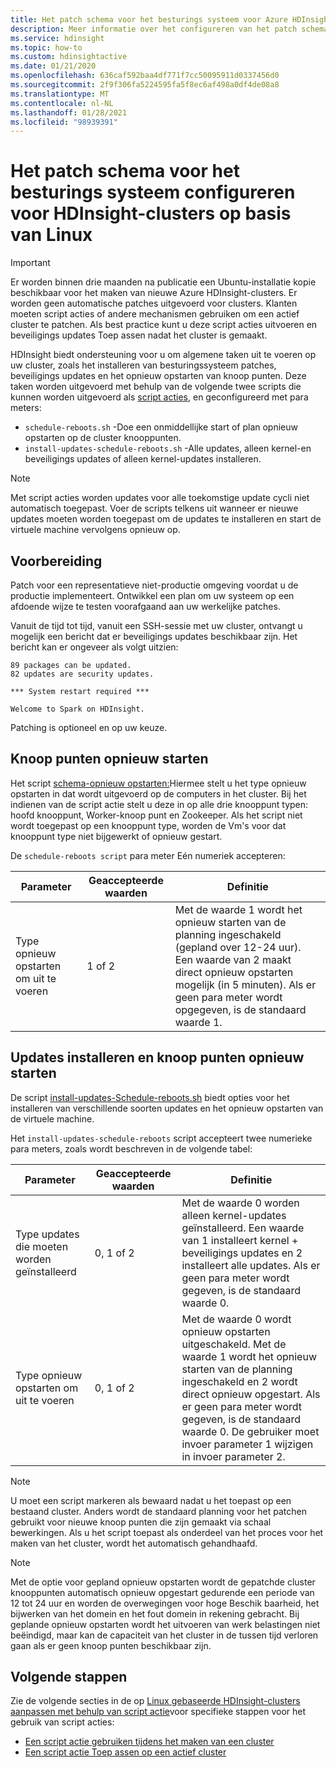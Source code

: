 ```yaml
---
title: Het patch schema voor het besturings systeem voor Azure HDInsight-clusters configureren
description: Meer informatie over het configureren van het patch schema voor het besturings systeem voor HDInsight-clusters op basis van Linux.
ms.service: hdinsight
ms.topic: how-to
ms.custom: hdinsightactive
ms.date: 01/21/2020
ms.openlocfilehash: 636caf592baa4df771f7cc50095911d0337456d0
ms.sourcegitcommit: 2f9f306fa5224595fa5f8ec6af498a0df4de08a8
ms.translationtype: MT
ms.contentlocale: nl-NL
ms.lasthandoff: 01/28/2021
ms.locfileid: "98939391"
---
```

# <a name="configure-the-os-patching-schedule-for-linux-based-hdinsight-clusters"></a>Het patch schema voor het besturings systeem configureren voor HDInsight-clusters op basis van Linux

> [!IMPORTANT]
> Er worden binnen drie maanden na publicatie een Ubuntu-installatie kopie beschikbaar voor het maken van nieuwe Azure HDInsight-clusters. Er worden geen automatische patches uitgevoerd voor clusters. Klanten moeten script acties of andere mechanismen gebruiken om een actief cluster te patchen. Als best practice kunt u deze script acties uitvoeren en beveiligings updates Toep assen nadat het cluster is gemaakt.

HDInsight biedt ondersteuning voor u om algemene taken uit te voeren op uw cluster, zoals het installeren van besturingssysteem patches, beveiligings updates en het opnieuw opstarten van knoop punten. Deze taken worden uitgevoerd met behulp van de volgende twee scripts die kunnen worden uitgevoerd als [script acties](hdinsight-hadoop-customize-cluster-linux.md), en geconfigureerd met para meters:

- `schedule-reboots.sh` -Doe een onmiddellijke start of plan opnieuw opstarten op de cluster knooppunten.
- `install-updates-schedule-reboots.sh` -Alle updates, alleen kernel-en beveiligings updates of alleen kernel-updates installeren.

> [!NOTE]  
> Met script acties worden updates voor alle toekomstige update cycli niet automatisch toegepast. Voer de scripts telkens uit wanneer er nieuwe updates moeten worden toegepast om de updates te installeren en start de virtuele machine vervolgens opnieuw op.

## <a name="preparation"></a>Voorbereiding

Patch voor een representatieve niet-productie omgeving voordat u de productie implementeert. Ontwikkel een plan om uw systeem op een afdoende wijze te testen voorafgaand aan uw werkelijke patches.

Vanuit de tijd tot tijd, vanuit een SSH-sessie met uw cluster, ontvangt u mogelijk een bericht dat er beveiligings updates beschikbaar zijn. Het bericht kan er ongeveer als volgt uitzien:

```
89 packages can be updated.
82 updates are security updates.

*** System restart required ***

Welcome to Spark on HDInsight.

```

Patching is optioneel en op uw keuze.

## <a name="restart-nodes"></a>Knoop punten opnieuw starten
  
Het script [schema-opnieuw opstarten:](https://hdiconfigactions.blob.core.windows.net/linuxospatchingrebootconfigv02/schedule-reboots.sh)Hiermee stelt u het type opnieuw opstarten in dat wordt uitgevoerd op de computers in het cluster. Bij het indienen van de script actie stelt u deze in op alle drie knooppunt typen: hoofd knooppunt, Worker-knoop punt en Zookeeper. Als het script niet wordt toegepast op een knooppunt type, worden de Vm's voor dat knooppunt type niet bijgewerkt of opnieuw gestart.

De `schedule-reboots script` para meter Eén numeriek accepteren:

| Parameter | Geaccepteerde waarden | Definitie |
| --- | --- | --- |
| Type opnieuw opstarten om uit te voeren | 1 of 2 | Met de waarde 1 wordt het opnieuw starten van de planning ingeschakeld (gepland over 12-24 uur). Een waarde van 2 maakt direct opnieuw opstarten mogelijk (in 5 minuten). Als er geen para meter wordt opgegeven, is de standaard waarde 1. |  

## <a name="install-updates-and-restart-nodes"></a>Updates installeren en knoop punten opnieuw starten

De script [install-updates-Schedule-reboots.sh](https://hdiconfigactions.blob.core.windows.net/linuxospatchingrebootconfigv02/install-updates-schedule-reboots.sh) biedt opties voor het installeren van verschillende soorten updates en het opnieuw opstarten van de virtuele machine.

Het `install-updates-schedule-reboots` script accepteert twee numerieke para meters, zoals wordt beschreven in de volgende tabel:

| Parameter | Geaccepteerde waarden | Definitie |
| --- | --- | --- |
| Type updates die moeten worden geïnstalleerd | 0, 1 of 2 | Met de waarde 0 worden alleen kernel-updates geïnstalleerd. Een waarde van 1 installeert kernel + beveiligings updates en 2 installeert alle updates. Als er geen para meter wordt gegeven, is de standaard waarde 0. |
| Type opnieuw opstarten om uit te voeren | 0, 1 of 2 | Met de waarde 0 wordt opnieuw opstarten uitgeschakeld. Met de waarde 1 wordt het opnieuw starten van de planning ingeschakeld en 2 wordt direct opnieuw opgestart. Als er geen para meter wordt gegeven, is de standaard waarde 0. De gebruiker moet invoer parameter 1 wijzigen in invoer parameter 2. |

> [!NOTE]
> U moet een script markeren als bewaard nadat u het toepast op een bestaand cluster. Anders wordt de standaard planning voor het patchen gebruikt voor nieuwe knoop punten die zijn gemaakt via schaal bewerkingen. Als u het script toepast als onderdeel van het proces voor het maken van het cluster, wordt het automatisch gehandhaafd.

> [!NOTE]
> Met de optie voor gepland opnieuw opstarten wordt de gepatchde cluster knooppunten automatisch opnieuw opgestart gedurende een periode van 12 tot 24 uur en worden de overwegingen voor hoge Beschik baarheid, het bijwerken van het domein en het fout domein in rekening gebracht. Bij geplande opnieuw opstarten wordt het uitvoeren van werk belastingen niet beëindigd, maar kan de capaciteit van het cluster in de tussen tijd verloren gaan als er geen knoop punten beschikbaar zijn. 

## <a name="next-steps"></a>Volgende stappen

Zie de volgende secties in de op [Linux gebaseerde HDInsight-clusters aanpassen met behulp van script actie](hdinsight-hadoop-customize-cluster-linux.md)voor specifieke stappen voor het gebruik van script acties:

- [Een script actie gebruiken tijdens het maken van een cluster](hdinsight-hadoop-customize-cluster-linux.md#script-action-during-cluster-creation)
- [Een script actie Toep assen op een actief cluster](hdinsight-hadoop-customize-cluster-linux.md#script-action-to-a-running-cluster)
